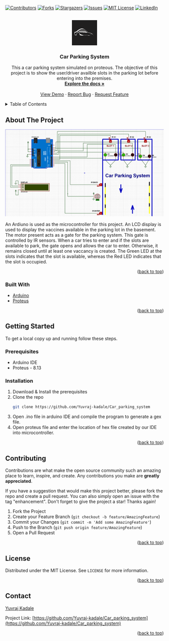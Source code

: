 <div id="top"></div>

[![Contributors][contributors-shield]][contributors-url]
[![Forks][forks-shield]][forks-url]
[![Stargazers][stars-shield]][stars-url]
[![Issues][issues-shield]][issues-url]
[![MIT License][license-shield]][license-url]
[![LinkedIn][linkedin-shield]][linkedin-url]


<!-- PROJECT LOGO -->
<br />
<div align="center">
  <a href="https://github.com/Yuvraj-kadale/Car_parking_system">
    <img src="images/logo.png" alt="Logo" width="80" height="80">
  </a>

<h3 align="center">Car Parking System</h3>

  <p align="center">
    This a car parking system simulated on proteous. The objective of this project is to show the user/driver availble slots in the parking lot before entering into the premises.
    <br />
    <a href="https://github.com/Yuvraj-kadale/Car_parking_system"><strong>Explore the docs »</strong></a>
    <br />
    <br />
    <a href="https://github.com/Yuvraj-kadale/Car_parking_system">View Demo</a>
    ·
    <a href="https://github.com/Yuvraj-kadale/Car_parking_system">Report Bug</a>
    ·
    <a href="https://github.com/Yuvraj-kadale/Car_parking_system">Request Feature</a>
  </p>
</div>



<!-- TABLE OF CONTENTS -->
<details>
  <summary>Table of Contents</summary>
  <ol>
    <li>
      <a href="#about-the-project">About The Project</a>
      <ul>
        <li><a href="#built-with">Built With</a></li>
      </ul>
    </li>
    <li>
      <a href="#getting-started">Getting Started</a>
      <ul>
        <li><a href="#prerequisites">Prerequisites</a></li>
        <li><a href="#installation">Installation</a></li>
      </ul>
    </li>
    <li><a href="#contributing">Contributing</a></li>
    <li><a href="#license">License</a></li>
    <li><a href="#contact">Contact</a></li>
  </ol>
</details>



<!-- ABOUT THE PROJECT -->
## About The Project

[![Car Parking Screen Shot][product-screenshot]](https://github.com/Yuvraj-kadale/Car_parking_system")
<!--
Here's a blank template to get started: To avoid retyping too much info. Do a search and replace with your text editor for the following: `Yuvraj-kadale`, `Car_parking_system`, `twitter_handle`, `yuvraj-kadale`, `email_client`, `email`, `project_title`, `project_description`
-->
An Ardiuno is used as the microcontroller for this project. An LCD display is used to display the vaccines available in the parking lot in the basement. The motor present acts as a gate for the parking system. This gate is controlled by IR sensors. When a car tries to enter and if the slots are available to park, the gate opens and allows the car to enter. Otherwise, it remains closed until at least one vaccancy is created. The Green LED at the slots indicates that the slot is available, whereas the Red LED indicates that the slot is occupied. 
<p align="right">(<a href="#top">back to top</a>)</p>



### Built With

* [Arduino](https://www.arduino.cc/)
* [Proteus](https://www.labcenter.com/)

<p align="right">(<a href="#top">back to top</a>)</p>



<!-- GETTING STARTED -->
## Getting Started

To get a local copy up and running follow these steps.

### Prerequisites

* Arduino IDE
* Proteus - 8.13

### Installation

1. Download & Install the prerequisites
2. Clone the repo
   ```sh
   git clone https://github.com/Yuvraj-kadale/Car_parking_system
   ```
3. Open .ino file in arduino IDE and compile the program to generate a gex file.
4. Open proteus file and enter the location of hex file created by our IDE into microcontroller.

<p align="right">(<a href="#top">back to top</a>)</p>

<!-- CONTRIBUTING -->
## Contributing

Contributions are what make the open source community such an amazing place to learn, inspire, and create. Any contributions you make are **greatly appreciated**.

If you have a suggestion that would make this project better, please fork the repo and create a pull request. You can also simply open an issue with the tag "enhancement".
Don't forget to give the project a star! Thanks again!

1. Fork the Project
2. Create your Feature Branch (`git checkout -b feature/AmazingFeature`)
3. Commit your Changes (`git commit -m 'Add some AmazingFeature'`)
4. Push to the Branch (`git push origin feature/AmazingFeature`)
5. Open a Pull Request

<p align="right">(<a href="#top">back to top</a>)</p>



<!-- LICENSE -->
## License

Distributed under the MIT License. See `LICENSE` for more information.

<p align="right">(<a href="#top">back to top</a>)</p>



<!-- CONTACT -->
## Contact

[Yuvraj Kadale](https://yuvraj-kadale.github.io/  )

Project Link: [https://github.com/Yuvraj-kadale/Car_parking_system](https://github.com/Yuvraj-kadale/Car_parking_system)

<p align="right">(<a href="#top">back to top</a>)</p>




<!-- MARKDOWN LINKS & IMAGES -->
<!-- https://www.markdownguide.org/basic-syntax/#reference-style-links -->
[contributors-shield]: https://img.shields.io/github/contributors/Yuvraj-kadale/Car_parking_system.svg?style=for-the-badge
[contributors-url]: https://github.com/Yuvraj-kadale/Car_parking_system/graphs/contributors
[forks-shield]: https://img.shields.io/github/forks/Yuvraj-kadale/Car_parking_system.svg?style=for-the-badge
[forks-url]: https://github.com/Yuvraj-kadale/Car_parking_system/network/members
[stars-shield]: https://img.shields.io/github/stars/Yuvraj-kadale/Car_parking_system.svg?style=for-the-badge
[stars-url]: https://github.com/Yuvraj-kadale/Car_parking_system/stargazers
[issues-shield]: https://img.shields.io/github/issues/Yuvraj-kadale/Car_parking_system.svg?style=for-the-badge
[issues-url]: https://github.com/Yuvraj-kadale/Car_parking_system/issues
[license-shield]: https://img.shields.io/github/license/Yuvraj-kadale/Car_parking_system.svg?style=for-the-badge
[license-url]: https://github.com/Yuvraj-kadale/Car_parking_system/blob/master/LICENSE.txt
[linkedin-shield]: https://img.shields.io/badge/-LinkedIn-black.svg?style=for-the-badge&logo=linkedin&colorB=555
[linkedin-url]: https://linkedin.com/in/yuvraj-kadale
[product-screenshot]: images/screenshot.png
